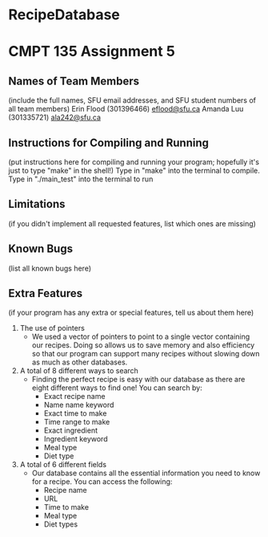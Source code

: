 # RecipeDatabase

CMPT 135 Assignment 5
=====================

Names of Team Members
---------------------

(include the full names, SFU email addresses, and SFU student numbers of all
team members)
Erin Flood (301396466) eflood@sfu.ca
Amanda Luu (301335721) ala242@sfu.ca

Instructions for Compiling and Running
--------------------------------------

(put instructions here for compiling and running your program; hopefully it's
just to type "make" in the shell!)
Type in "make" into the terminal to compile.
Type in "./main_test" into the terminal to run

Limitations
-----------

(if you didn't implement all requested features, list which ones are missing)


Known Bugs
----------

(list all known bugs here)


Extra Features
--------------
(if your program has any extra or special features, tell us about them here)

1. The use of pointers
    - We used a vector of pointers to point to a single vector containing our recipes. Doing so allows us to save memory and also efficiency so that our program can support many recipes without slowing down as much as other databases.
2. A total of 8 different ways to search
    - Finding the perfect recipe is easy with our database as there are eight different ways to find one! You can search by:
        - Exact recipe name
        - Name name keyword
        - Exact time to make 
        - Time range to make
        - Exact ingredient
        - Ingredient keyword
        - Meal type
        - Diet type
3. A total of 6 different fields
    - Our database contains all the essential information you need to know for a recipe. You can access the following:
        - Recipe name
        - URL
        - Time to make
        - Meal type
        - Diet types
